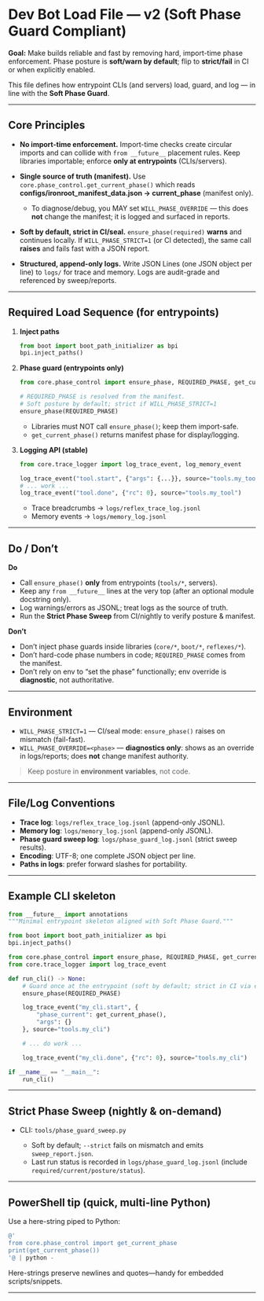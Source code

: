 ﻿# Dev Bot Load File — v2 (Soft Phase Guard Compliant)

**Goal:** Make builds reliable and fast by removing hard, import-time phase enforcement.
Phase posture is **soft/warn by default**; flip to **strict/fail** in CI or when explicitly enabled.

This file defines how entrypoint CLIs (and servers) load, guard, and log — in line with the **Soft Phase Guard**.

---

## Core Principles

* **No import-time enforcement.**
  Import-time checks create circular imports and can collide with `from __future__` placement rules. Keep libraries importable; enforce **only at entrypoints** (CLIs/servers).

* **Single source of truth (manifest).**
  Use `core.phase_control.get_current_phase()` which reads **configs/ironroot_manifest_data.json → current_phase** (manifest only).

  * To diagnose/debug, you MAY set `WILL_PHASE_OVERRIDE` — this does **not** change the manifest; it is logged and surfaced in reports.

* **Soft by default, strict in CI/seal.**
  `ensure_phase(required)` **warns** and continues locally.
  If `WILL_PHASE_STRICT=1` (or CI detected), the same call **raises** and fails fast with a JSON report.

* **Structured, append-only logs.**
  Write JSON Lines (one JSON object per line) to `logs/` for trace and memory. Logs are audit-grade and referenced by sweep/reports.

---

## Required Load Sequence (for entrypoints)

1. **Inject paths**

   ```python
   from boot import boot_path_initializer as bpi
   bpi.inject_paths()
   ```

2. **Phase guard (entrypoints only)**

   ```python
   from core.phase_control import ensure_phase, REQUIRED_PHASE, get_current_phase

   # REQUIRED_PHASE is resolved from the manifest.
   # Soft posture by default; strict if WILL_PHASE_STRICT=1
   ensure_phase(REQUIRED_PHASE)
   ```

   * Libraries must NOT call `ensure_phase()`; keep them import-safe.
   * `get_current_phase()` returns manifest phase for display/logging.

3. **Logging API (stable)**

   ```python
   from core.trace_logger import log_trace_event, log_memory_event

   log_trace_event("tool.start", {"args": {...}}, source="tools.my_tool")
   # ... work ...
   log_trace_event("tool.done", {"rc": 0}, source="tools.my_tool")
   ```

   * Trace breadcrumbs → `logs/reflex_trace_log.jsonl`
   * Memory events → `logs/memory_log.jsonl`

---

## Do / Don’t

**Do**

* Call `ensure_phase()` **only** from entrypoints (`tools/*`, servers).
* Keep any `from __future__` lines at the very top (after an optional module docstring only).
* Log warnings/errors as JSONL; treat logs as the source of truth.
* Run the **Strict Phase Sweep** from CI/nightly to verify posture & manifest.

**Don’t**

* Don’t inject phase guards inside libraries (`core/*`, `boot/*`, `reflexes/*`).
* Don’t hard-code phase numbers in code; `REQUIRED_PHASE` comes from the manifest.
* Don’t rely on env to “set the phase” functionally; env override is **diagnostic**, not authoritative.

---

## Environment

* `WILL_PHASE_STRICT=1` — CI/seal mode: `ensure_phase()` raises on mismatch (fail-fast).
* `WILL_PHASE_OVERRIDE=<phase>` — **diagnostics only**: shows as an override in logs/reports; does **not** change manifest authority.

> Keep posture in **environment variables**, not code.

---

## File/Log Conventions

* **Trace log**: `logs/reflex_trace_log.jsonl` (append-only JSONL).
* **Memory log**: `logs/memory_log.jsonl` (append-only JSONL).
* **Phase guard sweep log**: `logs/phase_guard_log.jsonl` (strict sweep results).
* **Encoding**: UTF-8; one complete JSON object per line.
* **Paths in logs**: prefer forward slashes for portability.

---

## Example CLI skeleton

```python
from __future__ import annotations
"""Minimal entrypoint skeleton aligned with Soft Phase Guard."""

from boot import boot_path_initializer as bpi
bpi.inject_paths()

from core.phase_control import ensure_phase, REQUIRED_PHASE, get_current_phase
from core.trace_logger import log_trace_event

def run_cli() -> None:
    # Guard once at the entrypoint (soft by default; strict in CI via env)
    ensure_phase(REQUIRED_PHASE)

    log_trace_event("my_cli.start", {
        "phase_current": get_current_phase(),
        "args": {}
    }, source="tools.my_cli")

    # ... do work ...

    log_trace_event("my_cli.done", {"rc": 0}, source="tools.my_cli")

if __name__ == "__main__":
    run_cli()
```

---

## Strict Phase Sweep (nightly & on-demand)

* CLI: `tools/phase_guard_sweep.py`

  * Soft by default; `--strict` fails on mismatch and emits `sweep_report.json`.
  * Last run status is recorded in `logs/phase_guard_log.jsonl` (include `required/current/posture/status`).

---

## PowerShell tip (quick, multi-line Python)

Use a here-string piped to Python:

```powershell
@'
from core.phase_control import get_current_phase
print(get_current_phase())
'@ | python -
```

Here-strings preserve newlines and quotes—handy for embedded scripts/snippets.

---
